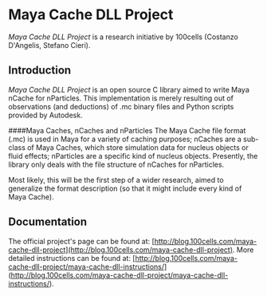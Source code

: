 Maya Cache DLL Project
==============

_Maya Cache DLL Project_ is a research initiative by 100cells (Costanzo D'Angelis, Stefano Cieri).

Introduction
------------

_Maya Cache DLL Project_ is an open source C library aimed to write Maya nCache for nParticles.
This implementation is merely resulting out of observations (and deductions) of .mc binary files and Python scripts provided by Autodesk.

####Maya Caches, nCaches and nParticles
The Maya Cache file format (.mc) is used in Maya for a variety of caching purposes; nCaches are a sub-class of Maya Caches, which store simulation data for nucleus objects or fluid effects; nParticles 
are a specific kind of nucleus objects.
Presently, the library only deals with the file structure of nCaches for nParticles.

Most likely, this will be the first step of a wider research, aimed to generalize the format description (so that it might include every kind of Maya Cache).


Documentation
--------------
The official project's page can be found at: [http://blog.100cells.com/maya-cache-dll-project](http://blog.100cells.com/maya-cache-dll-project).
More detailed instructions can be found at: [http://blog.100cells.com/maya-cache-dll-project/maya-cache-dll-instructions/] (http://blog.100cells.com/maya-cache-dll-project/maya-cache-dll-instructions/).